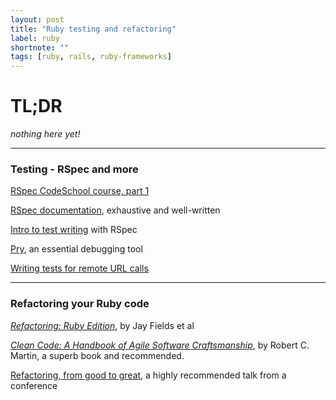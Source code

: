 ```yaml
---
layout: post
title: "Ruby testing and refactoring"
label: ruby
shortnote: ""
tags: [ruby, rails, ruby-frameworks]
---
```


# TL;DR
*nothing here yet!*

<hr>

### Testing - RSpec and more
[RSpec CodeSchool course, part 1](http://rspec.codeschool.com/levels/1)  

[RSpec documentation](https://www.relishapp.com/rspec/rspec-expectations/docs/built-in-matchers), exhaustive and well-written  

[Intro to test writing](http://pragmaticstudio.com/blog/2005/3/18/ruby-learning-test-1-are-you-there-world) with RSpec

[Pry](http://pryrepl.org/), an essential debugging tool

[Writing tests for remote URL calls](https://github.com/Anafore/remote_tips)

<hr>

### Refactoring your Ruby code
*[Refactoring: Ruby Edition](https://www.amazon.com/Refactoring-Ruby-Addison-Wesley-Professional/dp/0321984137)*, by Jay Fields et al  

*[Clean Code: A Handbook of Agile Software Craftsmanship](https://www.amazon.com/Clean-Code-Handbook-Software-Craftsmanship/dp/0132350882)*, by Robert C. Martin, a superb book and recommended.   

[Refactoring, from good to great](https://www.youtube.com/watch?v=DC-pQPq0acs), a highly recommended talk from a conference
